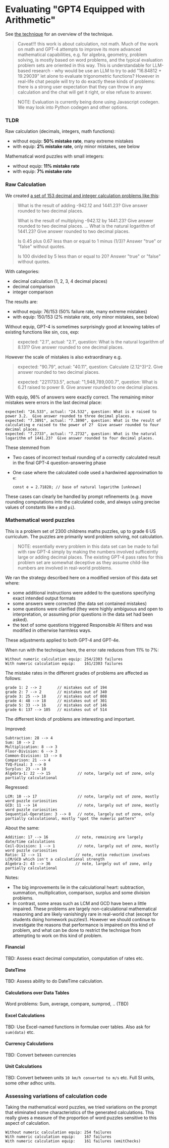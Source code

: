 # Evaluating "GPT4 Equipped with Arithmetic"

See [the technique](report.md) for an overview of the technique.

> Caveat!!! this work is about calculation, not math. Much of the work on math and GPT-4 attempts to improve its more advanced mathematical capabilities, e.g. for algebra, geometry, problem solving, is mostly based on word problems, and the typical evaluation problem sets are oriented in this way. This is understandable for LLM-based research - why would be use an LLM to try to add "16.84812 + 19.29039" let alone to evaluate trigonometric functions? However in real-life chat people will try to do exactly these kinds of problems: there is a strong user expectation that they can throw in any calculation and the chat will get it right, or else refuse to answer.

> NOTE: Evaluation is currently being done using Javascript codegen. We may look into Python codegen and other options.

### TLDR

Raw calculation (decimals, integers, math functions):

- without equip: **50% mistake rate**, many extreme mistakes
- with equip: **2% mistake rate**, only minor mistakes, see below

Mathematical word puzzles with small integers:

- without equip: **11% mistake rate**
- with equip: **7% mistake rate**

### Raw Calculation

We created [a set of 153 decimal and integer calculation problems like this](/src/problems/calc.ts):

> What is the result of adding -942.12 and 1441.23? Give answer rounded to two decimal places.
>
> What is the result of multiplying -942.12 by 1441.23? Give answer rounded to two decimal places.
> ...
> What is the natural logarithm of 1441.23? Give answer rounded to two decimal places.
>
> Is 0.45 plus 0.67 less than or equal to 1 minus (1/3)? Answer "true" or "false" without quotes.
>
> Is 100 divided by 5 less than or equal to 20? Answer "true" or "false" without quotes.

With categories:

- decimal calculation (1, 2, 3, 4 decimal places)
- decimal comparison
- integer comparison

The results are:

- without equip: 76/153 (50% failure rate, many extreme mistakes)
- with equip: 150/153 (2% mistake rate, only minor mistakes, see below)

Without equip, GPT-4 is sometimes surprisingly good at knowing tables of existing functions like sin, cos, exp:

> expected: "2.1", actual: "2.1", question: What is the natural logarithm of 8.131? Give answer rounded to one decimal places.

However the scale of mistakes is also extraordinary e.g.

> expected: "90.79", actual: "40.11", question: Calculate (2.12^3)^2. Give answer rounded to two decimal places.
>
> expected: "2211733.5", actual: "1,948,789,000.7", question: What is 6.21 raised to power 8. Give answer rounded to one decimal places.

With equip, 98% of answers were exactly correct. The remaining minor mistakes were errors in the last decimal place:

```
expected: "24.533", actual: "24.532", question: What is e raised to power 3.2.  Give answer rounded to three decimal places.
expected: "7.3891", actual: "7.3890", question: What is the result of calculating e raised to the power of 2?  Give answer rounded to four decimal places.
expected: "7.2733", actual: "7.2732", question: What is the natural logarithm of 1441.23?  Give answer rounded to four decimal places.
```

These stemmed from

- Two cases of incorrect textual rounding of a correctly calculated result in the final GPT-4 question-answering phase
- One case where the calculated code used a hardwired approximation to `e`:

  ```
  const e = 2.71828; // base of natural logarithm [unknown]
  ```

These cases can clearly be handled by prompt refinements (e.g. move rounding computations into the calculated code, and always using precise values of constants like `e` and `pi`).

### Mathematical word puzzles

This is a problem set of 2300 childrens maths puzzles, up to grade 6 US curriculum. The puzzles are primarily word problem solving, not calculation.

> NOTE: essentially every problem in this data set can be made to fail with raw GPT-4 simply by making the numbers involved sufficeintly large or adding decimal places. The existing GPT-4 pass rates for this problem set are somewhat deceptive as they assume child-like numbers are involved in real-world problems.

We ran the strategy described here on a modified version of this data set where:

- some additional instructions were added to the questions specifying exact intended output formats
- some answers were corrected (the data set contained mistakes)
- some questions were clarified (they were highly ambiguous and open to interpretation, or assuming prior questions in the data set had been asked).
- the text of some questions triggered Responsible AI filters and was modified in otherwise harmless ways.

These adjustments applied to both GPT-4 and GPT-4e.

When run with the technique here, the error rate reduces from 11% to 7%:

```
Without numeric calculation equip: 254/2303 failures
With numeric calculation equip:    161/2303 failures
```

The mistake rates in the different grades of problems are affected as follows:

```
grade 1: 2 --> 2       // mistakes out of 194
grade 2: 7 --> 2       // mistakes out of 340
grade 3: 25 --> 18     // mistakes out of 808
grade 4: 48 --> 18     // mistakes out of 301
grade 5: 33 --> 16     // mistakes out of 146
grade 6: 137 --> 105   // mistakes out of 514
```

The differrent kinds of problems are interesting and important.

Improved:

```
Subtraction: 28 --> 4
Sum: 10 --> 2
Multiplication: 8 --> 3
Floor-Division: 6 --> 3
Common-Division: 13 --> 8
Comparison: 21 --> 4
TVQ-Final: 3 --> 0
Surplus: 23 --> 10
Algebra-1: 22 --> 15            // note, largely out of zone, only partially calculational
```

Regressed:

```
LCM: 10 --> 17                  // note, largely out of zone, mostly word puzzle curiosities
GCD: 11 --> 14                  // note, largely out of zone, mostly word puzzle curiosities
Sequential-Operation: 3 --> 8   // note, largely out of zone, only partially calculational, mostly "spot the numeric pattern"
```

About the same:

```
Addition: 17 --> 16            // note, remaining are largely date/time calculations
Ceil-Division: 1 --> 1          // note, largely out of zone, mostly word puzzle curiosities
Ratio: 12 --> 11               // note, ratio reduction involves LCM/GCD which isn't a calculational strength
Algebra-2: 43 --> 36           // note, largely out of zone, only partially calculational
```

Notes:

- The big improvements lie in the calculational heart: subtraction, summation, multiplication, comparison, surplus and some division problems.
- In contrast, some areas such as LCM and GCD have been a little impaired. These problems are largely non-calculational mathematical reasoning and are likely vanishingly rare in real-world chat (except for students doing homework puzzles!). However we should continue to investigate the reasons that performance is impaired on this kind of problem, and what can be done to restrict the technique from attempting to work on this kind of problem.

#### Financial

TBD: Assess exact decimal computation, computation of rates etc.

#### DateTime

TBD: Assess ability to do DateTime calculation.

#### Calculations over Data Tables

Word problems: Sum, average, compare, sumprod, .. (TBD)

#### Excel Calculations

TBD: Use Excel-named functions in formulae over tables. Also ask for `sum(data)` etc.

#### Currency Calculations

TBD: Convert between currencies

#### Unit Calculations

TBD: Convert between units `10 km/h converted to m/s` etc. Full SI units, some other adhoc units.

### Assessing variations of calculation code

Taking the mathematical word puzzles, we tried variations on the prompt that eliminated some characteristics of the generated calculations. This really gives a measure of the proportion of word puzzles sensitive to this aspect of calculation.

```
Without numeric calculation equip: 254 failures
With numeric calculation equip:    167 failures
With numeric calculation equip:    161 failures (emitChecks)
```
